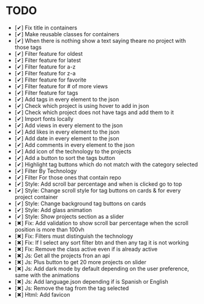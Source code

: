 # TODO

- [✔] Fix title in containers
- [✔] Make reusable classes for containers
- [✔] When there is nothing show a text saying theare no project with those tags
- [✔] Filter feature for oldest
- [✔] Filter feature for latest
- [✔] Filter feature for a-z
- [✔] Filter feature for z-a
- [✔] Filter feature for favorite
- [✔] Filter feature for # of more views
- [✔] Filter feature for tags
- [✔] Add tags in every element to the json
- [✔] Check which project is using hover to add in json
- [✔] Check which project does not have tags and add them to it
- [✔] Import fonts locally
- [✔] Add views in every element to the json
- [✔] Add likes in every element to the json
- [✔] Add date in every element to the json
- [✔] Add comments in every element to the json
- [✔] Add icon of the technology to the projects
- [✔] Add a button to sort the tags button
- [✔] Highlight tag buttons which do not match with the category selected
- [✔] Filter By Technology
- [✔] Filter For those ones that contain repo
- [✔] Style: Add scroll bar percentage and when is clicked go to top
- [✔] Style: Change scroll style for tag buttons on cards & for every project container
- [✔] Style: Change background tag buttons on cards
- [✔] Style: Add glass animation
- [✔] Style: Show projects section as a slider
- [✖] Fix: Add validation to show scroll bar percentage when the scroll position is more than 100vh
- [✖] Fix: Filters must distinguish the technology
- [✖] Fix: If I select any sort filter btn and then any tag it is not working
- [✖] Fix: Remove the class active even if is already active
- [✖] Js: Get all the projects fron an api
- [✖] Js: Plus button to get 20 more projects on slider
- [✖] Js: Add dark mode by default depending on the user preference, same with the animations
- [✖] Js: Add language.json depending if is Spanish or English
- [✖] Js: Remove the tag from the tag selected
- [✖] Html: Add favicon
